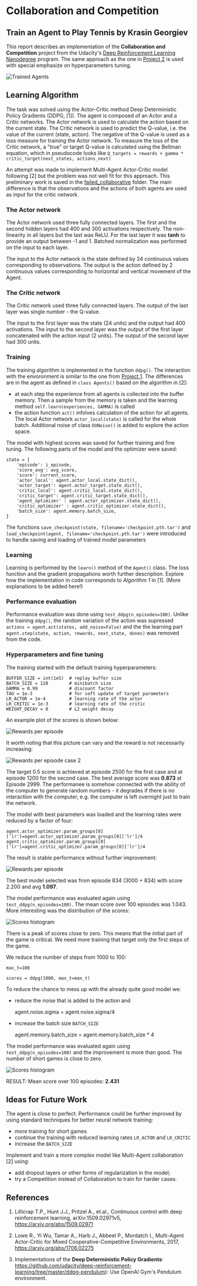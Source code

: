 
# Collaboration and Competition
## Train an Agent to Play Tennis by Krasin Georgiev

This report describes an implementation of the **Collaboration and Competition** project from the Udacity's [Deep Reinforcement Learning Nanodegree](https://www.udacity.com/course/deep-reinforcement-learning-nanodegree--nd893) program. The same approach as the one in [Project 2](https://github.com/krasing/DRLearningContinuousControl) is used with special emphasize on hyperparameters tuning. 

![Trained Agents](./images/tennis.png)

## Learning Algorithm

The task was solved using the Actor-Critic method Deep Deterministic Policy Gradients (DDPG, [1]). The agent is composed of an Actor and a Critic networks. The Actor network is used to calculate the action based on the current state. The Critic network is used to predict the Q-value, i.e. the value of the current (state, action). The negative of the Q-value is used as a loss measure for training the Actor network. To measure the loss of the Critic network, a "true" or target Q-value is calculated using the Bellman equation, which in pseudocode looks like `Q_targets = rewards + gamma * critic_target(next_states, actions_next)`

An attempt was made to implement Multi-Agent Actor-Critic model following [2] but the problem was not well fit for this approach. This preliminary work is saved in the [failed_collaborative](./failed_collaborative) folder. The main difference is that the observations and the actions of both agents are used as input for the critic network.

### The Actor network

The Actor network used three fully connected layers. The first and the second hidden layers had 400 and 300 activations respectively. The non-linearity in all layers but the last was ReLU. For the last layer it was **tanh** to provide an output between -1 and 1. Batched normalization was performed on the input to each layer. 

The input to the Actor network is the state defined by 24 continuous values corresponding to observations. The output is the action defined by 2 continuous values corresponding to horizontal and vertical movement of the Agent.

### The Critic network

The Critic network used three fully connected layers. The output of the last layer was single number - the Q-value. 

The input to the first layer was the state (24 units) and the output had 400 activations. The input to the second layer was the output of the first layer concatenated with the action input (2 units). The output of the second layer had 300 units.

### Training

The training algorithm is implemented in the function `ddpg()`. The interaction with the envoronment is similar to the one from [Project 1](https://github.com/krasing/DRLearningNavigation/blob/master/Report.ipynb). The differences are in the agent as defined in `class Agents()` based on the algorithm in [2]:
 - at each step the experience from all agents is collected into the buffer memory. Then a sample from the memory is taken and the learning method `self.learn(experiences, GAMMA)` is called
 - the action function `act()` infolves calculation of the action for all agents. The local Actor network `actor_local(state)` is called for the whole batch. Additional noise of class `OUNoise()` is added to explore the action space.

The model with highest scores was saved for further training and fine tuning. The following parts of the model and the optimizer were saved:

    state = {
        'episode': i_episode,
        'score_avg': avg_score,
        'score': current_score,
        'actor_local': agent.actor_local.state_dict(),
        'actor_target': agent.actor_target.state_dict(),
        'critic_local': agent.critic_local.state_dict(),
        'critic_target': agent.critic_target.state_dict(),
        'agent_optimizer' : agent.actor_optimizer.state_dict(),
        'critic_optimizer' : agent.critic_optimizer.state_dict(),
        'batch_size': agent.memory.batch_size,
    }
    
The functions `save_checkpoint(state, filename='checkpoint.pth.tar')` and `load_checkpoint(agent, filename='checkpoint.pth.tar')` were introduced to handle saving and loading of trained model parameters

### Learning

Learning is performed by the `learn()` method of the `Agent()` class.
The loss function and the gradient propagations worth further description. Explore how the implementation in code corresponds to *Algorithm 1* in [1]. (More explanations to be added here!)

### Performance evaluation

Performance evaluation was done using `test_ddpg(n_episodes=100)`. Unlike the training `ddpg()`, the random variation of the action was supressed `actions = agent.act(states, add_noise=False)` and the the learning part `agent.step(state, action, rewards, next_state, dones)` was removed from the code.

### Hyperparameters and fine tuning

The training started with the default training hyperparameters:

    BUFFER_SIZE = int(1e5)  # replay buffer size
    BATCH_SIZE = 128        # minibatch size
    GAMMA = 0.99            # discount factor
    TAU = 1e-3              # for soft update of target parameters
    LR_ACTOR = 1e-4         # learning rate of the actor 
    LR_CRITIC = 1e-3        # learning rate of the critic
    WEIGHT_DECAY = 0        # L2 weight decay

An example plot of the scores is shown below:

![Rewards per episode](./images/scores_1.png)

It worth noting that this picture can vary and the reward is not necessarily increasing:

![Rewards per episode case 2](./images/scores_old.png)

The target 0.5 score is achieved at episode 2500 for the first case and at episode 1200 for the second case. The best average score was **0.873** at Episode 2999. The performanee is somehow connected with the ability of the computer to generate random numbers - it degrades if there is no interaction with the computer, e.g. the computer is left overnight just to train the network.

The model with best parameters was loaded and the learning rates were reduced by a factor of four:

    agent.actor_optimizer.param_groups[0]['lr']=agent.actor_optimizer.param_groups[0]['lr']/4
    agent.critic_optimizer.param_groups[0]['lr']=agent.critic_optimizer.param_groups[0]['lr']/4
    
The result is stable performance without further improvement:

![Rewards per episode](./images/scores_2.png)

The best model selected was from episode 834 (3000 + 834) with score 2.200 and avg **1.097**.

The model performance was evaluated again using `test_ddpg(n_episodes=100)`. The mean score over 100 episodes was 1.043. More interesting was the distribution of the scores:

![Scores histogram](./images/hist_1.png)

There is a peak of scores close to zero. This means that the initial part of the game is critical. We need more training that target only the first steps of the game. 

We reduce the number of steps from 1000 to 100:

    max_t=100

    scores = ddpg(1000, max_t=max_t)

To reduce the chance to mess up with the already quite good model we:

- reduce the noise that is added to the action and 

    agent.noise.sigma = agent.noise.sigma/4
    
- increase the batch size `BATCH_SIZE`

    agent.memory.batch_size = agent.memory.batch_size * 4
    
The model performance was evaluated again using `test_ddpg(n_episodes=100)` and the improvement is more than good. The number of short games is close to zero.

![Scores histogram](./images/hist_2.png)

RESULT: Mean score over 100 episodes: **2.431**

## Ideas for Future Work

The agent is close to perfect. Performance could be further improved by using standard techniques for better neural network training:
 - more training for short games
 - continue the training with reduced learning rates `LR_ACTOR` and `LR_CRITIC`
 - increase the `BATCH_SIZE` 
 
Implement and train a more complex model like Multi-Agent collaboration [2] using:
 - add dropout layers or other forms of regularization in the model;
 - try a Competition instead of Collaboration to train for harder cases.


## References

1. Lillicrap T.P., Hunt J.J., Pritzel A., et.al., Continuous control with deep reinforcement learning, arXiv:1509.02971v5, https://arxiv.org/abs/1509.02971

2. Lowe R., Yi Wu, Tamar A., Harb J., Abbeel P., Mordatch I., Multi-Agent Actor-Critic for Mixed Cooperative-Competitive Environments, 2017, https://arxiv.org/abs/1706.02275

3. Implementations of the **Deep Deterministic Policy Gradients**: https://github.com/udacity/deep-reinforcement-learning/tree/master/ddpg-pendulum): Use OpenAI Gym's Pendulum environment.
